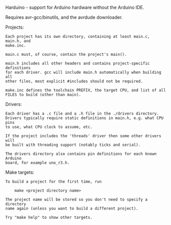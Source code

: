 Harduino - support for Arduino hardware without the Arduino IDE.

Requires avr-gcc/binutils, and the avrdude downloader.

Projects:

    Each project has its own directory, containing at least main.c, main.h, and
    make.inc.

    main.c must, of course, contain the project's main().

    main.h includes all other headers and contains project-specific definitions
    for each driver. gcc will include main.h automatically when building all
    other files, most explicit #includes should not be required.

    make.inc defines the toolchain PREFIX, the target CPU, and list of all
    FILES to build (other than main).

Drivers:

    Each driver has a .c file and a .h file in the ./drivers directory.
    Drivers typically require static definitions in main.h, e.g. what CPU pins
    to use, what CPU clock to assume, etc.

    If the project includes the 'threads' driver then some other drivers will
    be built with threading support (notably ticks and serial).

    The drivers directory also contains pin definitions for each known Arduino
    board, for example uno_r3.h.

Make targets:

    To build a project for the first time, run

        make <project directory name>

    The project name will be stored so you don't need to specify a directory
    name again (unless you want to build a different project).

    Try "make help" to show other targets.

